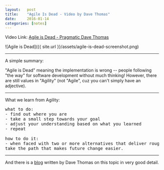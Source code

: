 ```yaml
---
layout:   post
title:    "Agile Is Dead - Video by Dave Thomas"
date:     2016-01-14
categories: [notes]
---
```


Video Link: [Agile is Dead - Pragmatic Dave Thomas](https://www.youtube.com/watch?v=a-BOSpxYJ9M)

![Agile is Dead]({{ site.url }}/assets/agile-is-dead-screenshot.png)

---

A simple summary:

"Agile is Dead" meaning the implementation is wrong -- people following "the way" for software development without much thinking! However, there are still values in "Agility" (not "Agile", cuz you can't simply have an adjective).

---

What we learn from Agility:

<pre>
what to do:
- find out where you are
- take a small step towards your goal
- adjust your understanding based on what you learned
- repeat

how to do it:
- when faced with two or more alternatives that deliver roughly the same value,
take the path that makes future change easier.
</pre>

---

And there is a [blog](http://pragdave.me/blog/2014/03/04/time-to-kill-agile/) written by Dave Thomas on this topic in very good detail.